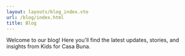 ```yaml
---
layout: layouts/blog_index.vto
url: /blog/index.html
title: Blog
---
```


Welcome to our blog! Here you'll find the latest updates, stories, and insights from Kids for Casa Buna.